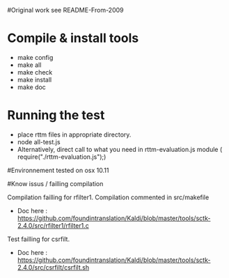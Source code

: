 #Original work 
see README-From-2009 

# Compile & install tools
- make config
- make all
- make check
- make install
- make doc

# Running the test
- place rttm files in appropriate directory. 
- node all-test.js
- Alternatively, direct call to what you need in rttm-evaluation.js module ( require("./rttm-evaluation.js");)

#Environnement 
tested on osx 10.11

#Know issus / failling compilation 

Compilation failling for rfilter1. Compilation commented in src/makefile
- Doc here : https://github.com/foundintranslation/Kaldi/blob/master/tools/sctk-2.4.0/src/rfilter1/rfilter1.c

Test failling for csrfilt. 
- Doc here : https://github.com/foundintranslation/Kaldi/blob/master/tools/sctk-2.4.0/src/csrfilt/csrfilt.sh